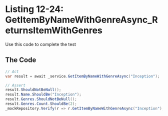 # Listing 12-24: GetItemByNameWithGenreAsync_ReturnsItemWithGenres

Use this code to complete the test

## The Code

```cs
// Act
var result = await _service.GetItemByNameWithGenreAsync("Inception");

// Assert
result.ShouldNotBeNull();
result.Name.ShouldBe("Inception");
result.Genres.ShouldNotBeNull();
result.Genres.Count.ShouldBe(2);
_mockRepository.Verify(r => r.GetItemByNameWithGenreAsync("Inception"), Times.Once);
```  